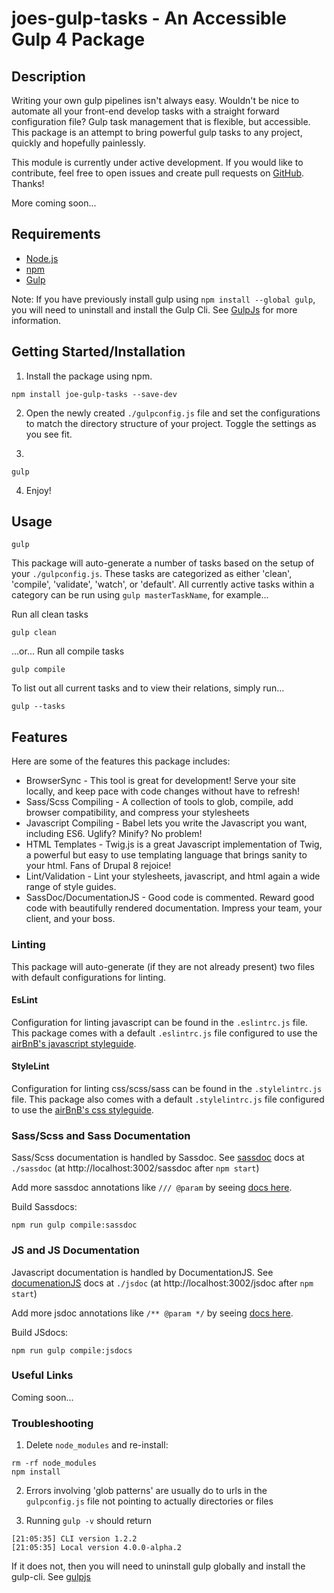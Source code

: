 # joes-gulp-tasks - An Accessible Gulp 4 Package 


## Description
Writing your own gulp pipelines isn't always easy. Wouldn't be nice to automate all your front-end develop tasks with a straight forward configuration file? Gulp task management that is flexible, but accessible. This package is an attempt to bring powerful gulp tasks to any project, quickly and hopefully painlessly.
 
This module is currently under active development. If you would like to contribute, feel free to open issues and create pull requests on [GitHub](https://github.com/joekarasek/joes-gulp-tasks). Thanks!

More coming soon... 

## Requirements

* [Node.js](https://nodejs.org/)
* [npm](https://www.npmjs.com/)
* [Gulp](https://github.com/gulpjs/gulp/blob/master/docs/getting-started.md)

Note: If you have previously install gulp using `npm install --global gulp`, you will need to uninstall and install the Gulp Cli. See [GulpJs](https://github.com/gulpjs/gulp/blob/master/docs/getting-started.md) for more information.

## Getting Started/Installation

1. Install the package using npm.

```
npm install joe-gulp-tasks --save-dev
```

2. Open the newly created `./gulpconfig.js` file and set the configurations to match the directory structure of your project. Toggle the settings as you see fit.

3. 
```
gulp
```

4. Enjoy!
   
## Usage

```
gulp
```

This package will auto-generate a number of tasks based on the setup of your `./gulpconfig.js`. These tasks are categorized as either 'clean', 'compile', 'validate', 'watch', or 'default'. All currently active tasks within a category can be run using `gulp masterTaskName`, for example...

Run all clean tasks
```
gulp clean
```

...or...
Run all compile tasks
```
gulp compile
```

To list out all current tasks and to view their relations, simply run...

```
gulp --tasks
```

## Features

Here are some of the features this package includes:

* BrowserSync - This tool is great for development! Serve your site locally, and keep pace with code changes without have to refresh!
* Sass/Scss Compiling - A collection of tools to glob, compile, add browser compatibility, and compress your stylesheets
* Javascript Compiling - Babel lets you write the Javascript you want, including ES6. Uglify? Minify? No problem!
* HTML Templates - Twig.js is a great Javascript implementation of Twig, a powerful but easy to use templating language that brings sanity to your html. Fans of Drupal 8 rejoice!
* Lint/Validation - Lint your stylesheets, javascript, and html again a wide range of style guides.
* SassDoc/DocumentationJS - Good code is commented. Reward good code with beautifully rendered documentation. Impress your team, your client, and your boss.

### Linting

This package will auto-generate (if they are not already present) two files with default configurations for linting.

#### EsLint

Configuration for linting javascript can be found in the `.eslintrc.js` file. This package comes with a default `.eslintrc.js` file configured to use the [airBnB's javascript styleguide](https://github.com/airbnb/javascript).

#### StyleLint

Configuration for linting css/scss/sass can be found in the `.stylelintrc.js` file. This package also comes with a default `.stylelintrc.js` file configured to use the [airBnB's css styleguide](https://github.com/airbnb/css).

### Sass/Scss and Sass Documentation

Sass/Scss documentation is handled by Sassdoc. See [sassdoc](http://sassdoc.com/) docs at `./sassdoc` (at http://localhost:3002/sassdoc after `npm start`)

Add more sassdoc annotations like `/// @param` by seeing [docs here](http://sassdoc.com/annotations).

Build Sassdocs:
```
npm run gulp compile:sassdoc
```

### JS and JS Documentation

Javascript documentation is handled by DocumentationJS. See [documenationJS](http://documentation.js.org/) docs at `./jsdoc` (at http://localhost:3002/jsdoc after `npm start`)

Add more jsdoc annotations like `/** @param */` by seeing [docs here](https://github.com/documentationjs/documentation/blob/master/docs/GETTING_STARTED.md).

Build JSdocs:
```
npm run gulp compile:jsdocs
```


### Useful Links

Coming soon...

### Troubleshooting

1. Delete `node_modules` and re-install:
```
rm -rf node_modules
npm install
```

2. Errors involving 'glob patterns' are usually do to urls in the `gulpconfig.js` file not pointing to actually directories or files

3. Running `gulp -v` should return
```
[21:05:35] CLI version 1.2.2
[21:05:35] Local version 4.0.0-alpha.2
```

If it does not, then you will need to uninstall gulp globally and install the gulp-cli. See [gulpjs](https://github.com/gulpjs/gulp/blob/master/docs/getting-started.md)